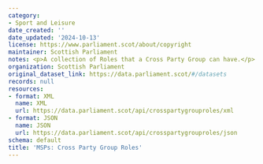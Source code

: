 ```yaml
---
category:
- Sport and Leisure
date_created: ''
date_updated: '2024-10-13'
license: https://www.parliament.scot/about/copyright
maintainer: Scottish Parliament
notes: <p>A collection of Roles that a Cross Party Group can have.</p>
organization: Scottish Parliament
original_dataset_link: https://data.parliament.scot/#/datasets
records: null
resources:
- format: XML
  name: XML
  url: https://data.parliament.scot/api/crosspartygrouproles/xml
- format: JSON
  name: JSON
  url: https://data.parliament.scot/api/crosspartygrouproles/json
schema: default
title: 'MSPs: Cross Party Group Roles'
---
```


